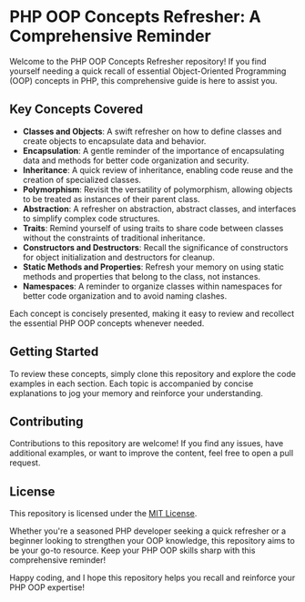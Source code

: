 # PHP OOP Concepts Refresher: A Comprehensive Reminder

Welcome to the PHP OOP Concepts Refresher repository! If you find yourself needing a quick recall of essential Object-Oriented Programming (OOP) concepts in PHP, this comprehensive guide is here to assist you.

## Key Concepts Covered

- **Classes and Objects**: A swift refresher on how to define classes and create objects to encapsulate data and behavior.
- **Encapsulation**: A gentle reminder of the importance of encapsulating data and methods for better code organization and security.
- **Inheritance**: A quick review of inheritance, enabling code reuse and the creation of specialized classes.
- **Polymorphism**: Revisit the versatility of polymorphism, allowing objects to be treated as instances of their parent class.
- **Abstraction**: A refresher on abstraction, abstract classes, and interfaces to simplify complex code structures.
- **Traits**: Remind yourself of using traits to share code between classes without the constraints of traditional inheritance.
- **Constructors and Destructors**: Recall the significance of constructors for object initialization and destructors for cleanup.
- **Static Methods and Properties**: Refresh your memory on using static methods and properties that belong to the class, not instances.
- **Namespaces**: A reminder to organize classes within namespaces for better code organization and to avoid naming clashes.

Each concept is concisely presented, making it easy to review and recollect the essential PHP OOP concepts whenever needed.

## Getting Started

To review these concepts, simply clone this repository and explore the code examples in each section. Each topic is accompanied by concise explanations to jog your memory and reinforce your understanding.

## Contributing

Contributions to this repository are welcome! If you find any issues, have additional examples, or want to improve the content, feel free to open a pull request.

## License

This repository is licensed under the [MIT License](LICENSE).

Whether you're a seasoned PHP developer seeking a quick refresher or a beginner looking to strengthen your OOP knowledge, this repository aims to be your go-to resource. Keep your PHP OOP skills sharp with this comprehensive reminder!

Happy coding, and I hope this repository helps you recall and reinforce your PHP OOP expertise!
